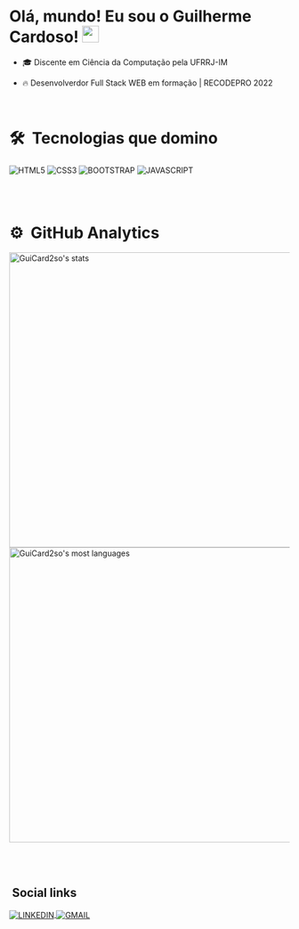 <h1> Olá, mundo! Eu sou o Guilherme Cardoso! <img src="https://github.com/kaueMarques/kaueMarques/blob/master/hi.gif" width="30px" height="30px"></h1>
 

- 🎓 Discente em Ciência da Computação pela UFRRJ-IM

- 🔥 Desenvolverdor Full Stack WEB em formação | RECODEPRO 2022


<br>

# 🛠 &nbsp;Tecnologias que domino

<div style="display: inline_block">
<img align="center" alt="HTML5" src= "https://img.shields.io/badge/HTML5-E34F26?style=for-the-badge&logo=html5&logoColor=white">

<img align="center" alt="CSS3" src= "https://img.shields.io/badge/CSS3-1572B6?style=for-the-badge&logo=css3&logoColor=white">

<img align="center" alt="BOOTSTRAP" src= "https://img.shields.io/badge/Bootstrap-563D7C?style=for-the-badge&logo=bootstrap&logoColor=white">
  
<img align="center" alt="JAVASCRIPT" src= "https://img.shields.io/badge/JavaScript-F7DF1E?style=for-the-badge&logo=javascript&logoColor=black">
</div>

<br><br>

# ⚙ &nbsp;GitHub Analytics

<p align="left">
<img width="530em" src="https://github-readme-stats.vercel.app/api?username=GuiCard2so&show_icons=true&theme=dracula" alt="GuiCard2so's stats"/>
<img width="530em" src="https://github-readme-stats.vercel.app/api/top-langs/?username=GuiCard2so&layout=compact&theme=dracula" alt="GuiCard2so's most languages"/>
</p>

<br><br>

## &nbsp;Social links

<div style="display: inline_block">
 <a href="https://www.linkedin.com/in/guilherme-rocha-cardoso-61b602149/">
  <img align="center" alt="LINKEDIN" src="https://img.shields.io/badge/LinkedIn-0077B5?style=for-the-badge&logo=linkedin&logoColor=white">
 </a>
 
  <a href="mailto:guilhermecard2so@gmail.com?subject=Bl%C3%A1%20Bl%C3%A1%20bl%C3%A1&body=123456789">
  <img align="center" alt="GMAIL" src="https://img.shields.io/badge/Gmail-D14836?style=for-the-badge&logo=gmail&logoColor=white">
 </a>
</div>
